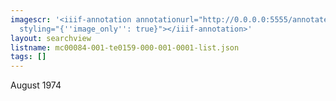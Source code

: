 ```yaml
---
imagescr: '<iiif-annotation annotationurl="http://0.0.0.0:5555/annotate/annotations/mc00084-001-te0159-000-001-0001-4.json"
  styling="{''image_only'': true}"></iiif-annotation>'
layout: searchview
listname: mc00084-001-te0159-000-001-0001-list.json
tags: []
---
```

August 1974
